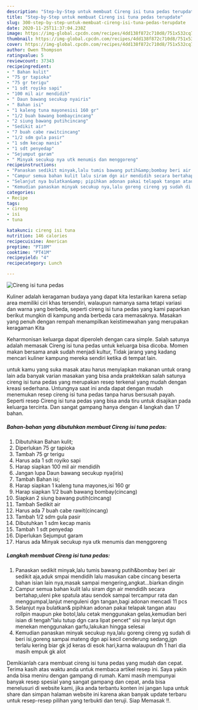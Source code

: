 ```yaml
---
description: "Step-by-Step untuk membuat Cireng isi tuna pedas terupdate"
title: "Step-by-Step untuk membuat Cireng isi tuna pedas terupdate"
slug: 300-step-by-step-untuk-membuat-cireng-isi-tuna-pedas-terupdate
date: 2020-11-25T11:37:04.238Z
image: https://img-global.cpcdn.com/recipes/4dd138f872c710d8/751x532cq70/cireng-isi-tuna-pedas-foto-resep-utama.jpg
thumbnail: https://img-global.cpcdn.com/recipes/4dd138f872c710d8/751x532cq70/cireng-isi-tuna-pedas-foto-resep-utama.jpg
cover: https://img-global.cpcdn.com/recipes/4dd138f872c710d8/751x532cq70/cireng-isi-tuna-pedas-foto-resep-utama.jpg
author: Owen Thompson
ratingvalue: 5
reviewcount: 37343
recipeingredient:
- " Bahan kulit"
- "75 gr tapioka"
- "75 gr terigu"
- "1 sdt royiko sapi"
- "100 mil air mendidih"
- " Daun bawang secukup nyairis"
- " Bahan isi"
- "1 kaleng tuna mayonesisi 160 gr"
- "1/2 buah bawang bombaycincang"
- "2 siung bawang putihcincang"
- "Sedikit air"
- "7 buah cabe rawitcincang"
- "1/2 sdm gula pasir"
- "1 sdm kecap manis"
- "1 sdt penyedap"
- "Sejumput garam"
- " Minyak secukup nya utk menumis dan menggoreng"
recipeinstructions:
- "Panaskan sedikit minyak,lalu tumis bawang putih&amp;bombay beri air sedikit aja,aduk smpai mendidih lalu masukan cabe cincang beserta bahan isian lain nya,masak sampai mengering,angkat...biarkan dingin"
- "Campur semua bahan kulit lalu siram dgn air mendidih secara bertahap,uleni pke spatula atau sendok sampai tercampur rata dan menggumpal,lanjut menguleni dgn tangan,bagi adonan mencadi 11 pcs"
- "Selanjut nya bulatkan&amp; pipihkan adonan pakai telapak tangan atau rollpin maupun pke botol,lalu cetak menggunakan gelas,kemudian beri isian di tengah&#34;lalu tutup dgn cara lipat pencet&#34; sisi nya lanjut dgn menekan menggunakan garfu,lakukan hingga selesai"
- "Kemudian panaskan minyak secukup nya,lalu goreng cireng yg sudah di beri isi,goreng sampai mateng dgn api kecil cenderung sedang,jgn terlalu kering biar gk jd keras di esok hari,karna walaupun dh 1 hari dia masih empuk gk alot"
categories:
- Recipe
tags:
- cireng
- isi
- tuna

katakunci: cireng isi tuna 
nutrition: 146 calories
recipecuisine: American
preptime: "PT18M"
cooktime: "PT41M"
recipeyield: "4"
recipecategory: Lunch

---
```



![Cireng isi tuna pedas](https://img-global.cpcdn.com/recipes/4dd138f872c710d8/751x532cq70/cireng-isi-tuna-pedas-foto-resep-utama.jpg)

Kuliner adalah keragaman budaya yang dapat kita lestarikan karena setiap area memiliki ciri khas tersendiri, walaupun namanya sama tetapi variasi dan warna yang berbeda, seperti cireng isi tuna pedas yang kami paparkan berikut mungkin di kampung anda berbeda cara memasaknya. Masakan yang penuh dengan rempah menampilkan keistimewahan yang merupakan keragaman Kita

Keharmonisan keluarga dapat diperoleh dengan cara simple. Salah satunya adalah memasak Cireng isi tuna pedas untuk keluarga bisa dicoba. Momen makan bersama anak sudah menjadi kultur, Tidak jarang yang kadang mencari kuliner kampung mereka sendiri ketika di tempat lain.



untuk kamu yang suka masak atau harus menyiapkan makanan untuk orang lain ada banyak varian masakan yang bisa anda praktekkan salah satunya cireng isi tuna pedas yang merupakan resep terkenal yang mudah dengan kreasi sederhana. Untungnya saat ini anda dapat dengan mudah menemukan resep cireng isi tuna pedas tanpa harus bersusah payah.
Seperti resep Cireng isi tuna pedas yang bisa anda tiru untuk disajikan pada keluarga tercinta. Dan sangat gampang hanya dengan 4 langkah dan 17 bahan.


<!--inarticleads1-->

##### Bahan-bahan yang dibutuhkan membuat Cireng isi tuna pedas:

1. Dibutuhkan  Bahan kulit;
1. Diperlukan 75 gr tapioka
1. Tambah 75 gr terigu
1. Harus ada 1 sdt royiko sapi
1. Harap siapkan 100 mil air mendidih
1. Jangan lupa  Daun bawang secukup nya(iris)
1. Tambah  Bahan isi;
1. Harap siapkan 1 kaleng tuna mayones,isi 160 gr
1. Harap siapkan 1/2 buah bawang bombay(cincang)
1. Siapkan 2 siung bawang putih(cincang)
1. Tambah Sedikit air
1. Harus ada 7 buah cabe rawit(cincang)
1. Tambah 1/2 sdm gula pasir
1. Dibutuhkan 1 sdm kecap manis
1. Tambah 1 sdt penyedap
1. Diperlukan Sejumput garam
1. Harus ada  Minyak secukup nya utk menumis dan menggoreng




<!--inarticleads2-->

##### Langkah membuat  Cireng isi tuna pedas:

1. Panaskan sedikit minyak,lalu tumis bawang putih&amp;bombay beri air sedikit aja,aduk smpai mendidih lalu masukan cabe cincang beserta bahan isian lain nya,masak sampai mengering,angkat...biarkan dingin
1. Campur semua bahan kulit lalu siram dgn air mendidih secara bertahap,uleni pke spatula atau sendok sampai tercampur rata dan menggumpal,lanjut menguleni dgn tangan,bagi adonan mencadi 11 pcs
1. Selanjut nya bulatkan&amp; pipihkan adonan pakai telapak tangan atau rollpin maupun pke botol,lalu cetak menggunakan gelas,kemudian beri isian di tengah&#34;lalu tutup dgn cara lipat pencet&#34; sisi nya lanjut dgn menekan menggunakan garfu,lakukan hingga selesai
1. Kemudian panaskan minyak secukup nya,lalu goreng cireng yg sudah di beri isi,goreng sampai mateng dgn api kecil cenderung sedang,jgn terlalu kering biar gk jd keras di esok hari,karna walaupun dh 1 hari dia masih empuk gk alot




Demikianlah cara membuat cireng isi tuna pedas yang mudah dan cepat. Terima kasih atas waktu anda untuk membaca artikel resep ini. Saya yakin anda bisa meniru dengan gampang di rumah. Kami masih mempunyai banyak resep spesial yang sangat gampang dan cepat, anda bisa menelusuri di website kami, jika anda terbantu konten ini jangan lupa untuk share dan simpan halaman website ini karena akan banyak update terbaru untuk resep-resep pilihan yang terbukti dan teruji. Siap Memasak !!. 
